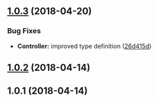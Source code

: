 <a name="1.0.3"></a>
## [1.0.3](https://github.com/iChainML/hapi-decorators/compare/v1.0.1...v1.0.3) (2018-04-20)


### Bug Fixes

* **Controller:** improved type definition ([26d415d](https://github.com/iChainML/hapi-decorators/commit/26d415d))

<a name="1.0.2"></a>
## [1.0.2](https://github.com/iChanML/hapi-decorators/compare/v1.0.1...v1.0.2) (2018-04-14)

<a name="1.0.1"></a>
## 1.0.1 (2018-04-14)




